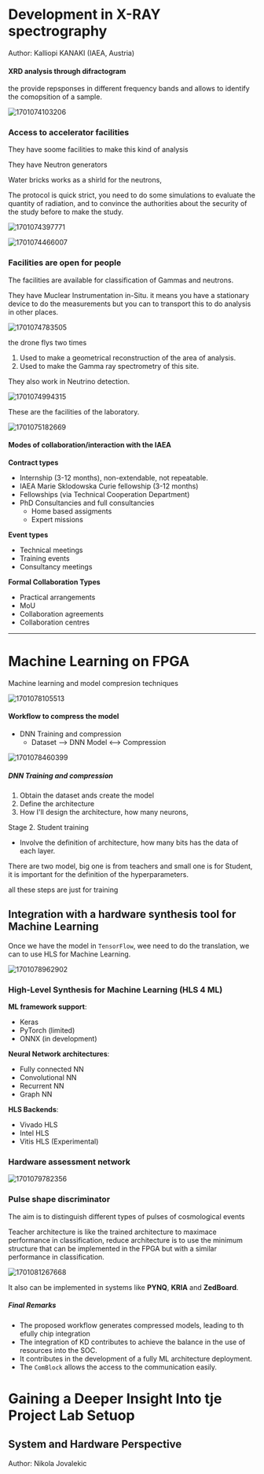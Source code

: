 # Development in X-RAY spectrography

Author: Kalliopi KANAKI (IAEA, Austria)

#### XRD analysis through difractogram

the provide repsponses in different frequency bands and allows to identify the comopsition of a sample.

![1701074103206](image/Dia_06/1701074103206.png)

### Access to accelerator facilities

They have soome facilities to make this kind of analysis

They have Neutron generators

Water bricks works as a shirld for the neutrons,

The protocol is quick strict, you need to do some simulations to evaluate the quantity of radiation, and to convince the authorities about the security of the study before to make the study.

![1701074397771](image/Dia_06/1701074397771.png)

![1701074466007](image/Dia_06/1701074466007.png)

### Facilities are open for people

The facilities are available for classification of Gammas and neutrons.

They have Muclear Instrumentation in-Situ. it means you have a stationary device to do the measurements but you can to transport this to do analysis in other places.

![1701074783505](image/Dia_06/1701074783505.png)

the drone flys two times

1. Used to make a geometrical reconstruction of the area of analysis.
2. Used to make the Gamma ray spectrometry of this site.

They also work in Neutrino detection.

![1701074994315](image/Dia_06/1701074994315.png)

These are the facilities of the laboratory.

![1701075182669](image/Dia_06/1701075182669.png)

#### Modes of collaboration/interaction with the IAEA

**Contract types**

- Internship (3-12 months), non-extendable, not repeatable.
- IAEA Marie Sklodowska Curie fellowship (3-12 months)
- Fellowships (via Technical Cooperation Department)
- PhD Consultancies and full consultancies
  - Home based assigments
  - Expert missions

**Event types**

- Technical meetings
- Training events
- Consultancy meetings

**Formal Collaboration Types**

- Practical arrangements
- MoU
- Collaboration agreements
- Collaboration centres

---

# Machine Learning on FPGA

Machine learning and model compresion techniques

![1701078105513](image/Dia_06/1701078105513.png)

#### Workflow to compress the model

- DNN Training and compression
  - Dataset --> DNN Model <--> Compression

![1701078460399](image/Dia_06/1701078460399.png)

##### DNN Training and compression

1. Obtain the dataset ands create the model
2. Define the architecture
3. How I'll design the architecture, how many neurons,

Stage 2. Student training

- Involve the definition of architecture, how many bits has the data of each layer.

There are two model, big one is from teachers and small one is for Student, it is important for the definition of the hyperparameters.

all these steps are just for training

## Integration with a hardware synthesis tool for Machine Learning

Once we have the model in `TensorFlow`, wee need to do the translation, we can to use HLS for Machine Learning.

![1701078962902](image/Dia_06/1701078962902.png)

### High-Level Synthesis for Machine Learning (HLS 4 ML)

**ML framework support**:

- Keras
- PyTorch (limited)
- ONNX (in development)

**Neural Network architectures**:

- Fully connected NN
- Convolutional NN
- Recurrent NN
- Graph NN

**HLS Backends**:

- Vivado HLS
- Intel HLS
- Vitis HLS (Experimental)

### Hardware assessment network

![1701079782356](image/Dia_06/1701079782356.png)

### Pulse shape discriminator

The aim is to distinguish different types of pulses of cosmological events

Teacher architecture is like the trained architecture to maximace performance in classification, reduce architecture is to use the minimum structure that can be implemented in the FPGA but with a similar performance in classification.

![1701081267668](image/Dia_06/1701081267668.png)

It also can be implemented in systems like **PYNQ**, **KRIA** and **ZedBoard**.

##### Final Remarks

- The proposed workflow generates compressed models, leading to th efully chip integration
- The integration of KD contributes to achieve the balance in the use of resources into the SOC.
- It contributes in the development of a fully ML architecture deployment.
- The `ComBlock` allows the access to the communication easily.

# Gaining a Deeper Insight Into tje Project Lab Setuop 

## System and Hardware Perspective

Author: Nikola Jovalekic
